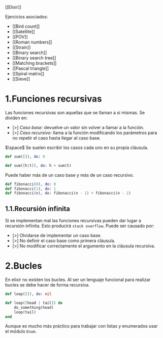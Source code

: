 [[Elixir]]

Ejercicios asociados:
+ [[Bird count]]
+ [[Satellite]]
+ [[POV]]
+ [[Roman numbers]]
+ [[Strain]]
+ [[Binary search]]
+ [[Binary search tree]]
+ [[Matching brackets]]
+ [[Pascal triangle]]
+ [[Spiral matrix]]
+ [[Sieve]]

# 1.Funciones recursivas
Las funciones recursivas son aquellas que se llaman a sí mismas. Se dividen en:
+ [>] *Caso base:* devuelve un valor sin volver a llamar a la función.
+ [>] *Caso recursivo:* llama a la función modificando los parámetros para no repetir el caso hasta llegar al caso base.

$\space$
Se suelen escribir los casos cada uno en su propia cláusula.

```elixir
def sum([]), do: 0

def sum([h|t]), do: h + sum(t)
```

Puede haber más de un caso base y más de un caso recursivo. 

```elixir
def fibonacci(0), do: 0
def fibonacci(1), do: 1
def fibonacci(n), do: fibonacci(n - 1) + fibonacci(n - 2)
```

## 1.1.Recursión infinita
Si se implementan mal las funciones recursivas pueden dar lugar a recursión infinita. Esto producirá `stack overflow`. Puede ser causado por:
+ [>] Olvidarse de implementar un caso base.
+ [>] No definir el caso base como primera cláusula.
+ [>] No modificar correctamente el argumento en la cláusula recursiva. 

# 2.Bucles
En elixir no existen los bucles. Al ser un lenguaje funcional para realizar bucles se debe hacer de forma recursiva.

```elixir
def loop([]), do: nil

def loop([head | tail]) do
	do_something(head)
	loop(tail)
end
```

Aunque es mucho más práctico para trabajar con listas y enumerados usar el módulo `Enum`.